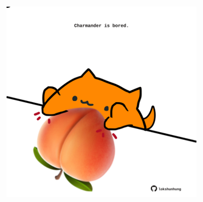 <!-- built at 02/06/2023, 23:01:09 UTC -->
<p align="center">
  <img width="500" height="500" src="./ReadmeImage.svg">
</p>
